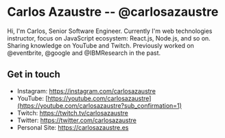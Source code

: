 # Carlos Azaustre -- @carlosazaustre

Hi, I'm Carlos, Senior Software Engineer. Currently I'm web technologies instructor, focus on JavaScript ecosystem: React.js, Node.js, and so on. Sharing knowledge on YouTube and Twitch. Previously worked on @eventbrite, @google and @IBMResearch in the past.

## Get in touch
- Instagram: https://instagram.com/carlosazaustre
- YouTube: [https://youtube.com/carlosazaustre](https://youtube.com/carlosazaustre?sub_confirmation=1)
- Twitch: https://twitch.tv/carlosazaustre
- Twitter: https://twitter.com/carlosazaustre
- Personal Site: https://carlosazaustre.es

